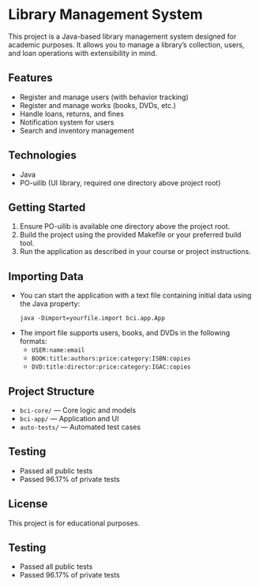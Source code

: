 # Library Management System

This project is a Java-based library management system designed for academic purposes. It allows you to manage a library’s collection, users, and loan operations with extensibility in mind.

## Features
- Register and manage users (with behavior tracking)
- Register and manage works (books, DVDs, etc.)
- Handle loans, returns, and fines
- Notification system for users
- Search and inventory management

## Technologies
- Java
- PO-uilib (UI library, required one directory above project root)

## Getting Started
1. Ensure PO-uilib is available one directory above the project root.
2. Build the project using the provided Makefile or your preferred build tool.
3. Run the application as described in your course or project instructions.

## Importing Data
- You can start the application with a text file containing initial data using the Java property:
  ```
  java -Dimport=yourfile.import bci.app.App
  ```
- The import file supports users, books, and DVDs in the following formats:
  - `USER:name:email`
  - `BOOK:title:authors:price:category:ISBN:copies`
  - `DVD:title:director:price:category:IGAC:copies`

## Project Structure
- `bci-core/` — Core logic and models
- `bci-app/` — Application and UI
- `auto-tests/` — Automated test cases

## Testing
- Passed all public tests
- Passed 96.17% of private tests

## License
This project is for educational purposes.

## Testing

- Passed all public tests
- Passed 96.17% of private tests

